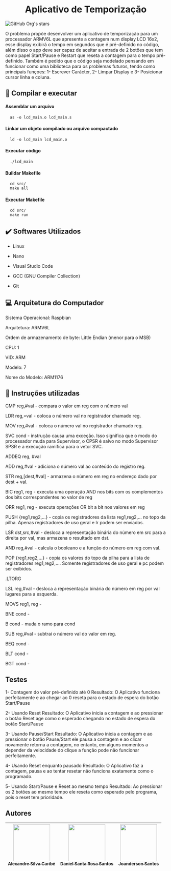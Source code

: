 <h1 align="center">Aplicativo de Temporização</h1> 

![GitHub Org's stars](https://img.shields.io/github/stars/DanielSRS?style=social)

O problema propõe desenvolver um aplicativo de temporização para um processador ARMV6L que apresente a contagem num display LCD 16x2, esse display exibirá o tempo em segundos que é pré-definido no código, além disso o app deve ser capaz de aceitar a entrada de 2 botões que tem como papel Start/Pause e Restart que reseta a contagem para o tempo pré-definido. Também é pedido que o código seja modelado pensando em funcionar como uma biblioteca para os problemas futuros, tendo como principais funçoes: 1- Escrever Carácter, 2- Limpar Display e 3- Posicionar cursor linha e coluna.



## :hammer: Compilar e executar 

#### Assemblar um arquivo

```http
  as -o lcd_main.o lcd_main.s
```

#### Linkar um objeto compilado ou arquivo compactado

```http
  ld -o lcd_main lcd_main.o
```
#### Executar código

```http
  ./lcd_main
```
#### Buildar Makefile

```http
  cd src/
  make all
```

#### Executar Makefile

```http
  cd src/
  make run
```

## :heavy_check_mark: Softwares Utilizados

- Linux

- Nano

- Visual Studio Code

- GCC (GNU Compiler Collection)

- Git

## :computer: Arquitetura do Computador

Sistema Operacional: Raspbian

Arquitetura:  ARMV6L

Ordem de armazenamento de byte: Little Endian (menor para o MSB)

CPU: 1

VID: ARM

Modelo: 7

Nome do Modelo: ARM1176


## :pencil: Instruções utilizadas
CMP reg,#val -  compara o valor em reg com o número val

LDR reg,=val -  coloca o número val no registrador chamado reg.

MOV reg,#val -  coloca o número val no registrador chamado reg.

SVC cond -  instrução causa uma exceção. Isso significa que o modo do processador muda para Supervisor, o CPSR é salvo no modo Supervisor SPSR e a execução ramifica para o vetor SVC.

ADDEQ reg, #val

ADD reg,#val -  adiciona o número val ao conteúdo do registro reg.

STR reg,[dest,#val] - armazena o número em reg no endereço dado por dest + val.

BIC reg1, reg - executa uma operação AND nos bits com os complementos dos bits correspondentes no valor de reg

ORR reg1, reg - executa operações OR bit a bit nos valores em reg

PUSH {reg1,reg2,...} -  copia os registradores da lista reg1,reg2,... no topo da pilha. Apenas registradores de uso geral e lr podem ser enviados.

LSR dst,src,#val -  desloca a representação binária do número em src para a direita por val, mas armazena o resultado em dst.

AND reg,#val -  calcula o booleano e a função do número em reg com val.

POP {reg1,reg2,...} - copia os valores do topo da pilha para a lista de registradores reg1,reg2,.... Somente registradores de uso geral e pc podem ser exibidos.

.LTORG

LSL reg,#val -  desloca a representação binária do número em reg por val lugares para a esquerda.

MOVS reg1, reg - 

BNE cond -  

B cond -  muda o ramo para cond

SUB reg,#val -  subtrai o número val do valor em reg.

BEQ cond -  

BLT cond -  

BGT cond -  

## Testes
1- Contagem do valor pré-definido até 0
Resultado: O Aplicativo funciona perfeitamente e ao chegar ao 0 reseta para o estado de espera do botão Start/Pause

2- Usando Reset
Resultado: O Aplicativo inicia a contagem e ao pressionar o botão Reset age como o esperado chegando no estado de espera do botão Start/Pause

3- Usando Pause/Start
Resultado: O Aplicativo inicia a contagem e ao pressionar o botão Pause/Start ele pausa a contagem e ao clicar novamente retorna a contagem, no entanto, em alguns momentos a depender da velocidade do clique a função pode não funcionar perfeitamente.

4- Usando Reset enquanto pausado
Resultado: O Aplicativo faz a contagem, pausa e ao tentar resetar não funciona exatamente como o programado.

5- Usando Start/Pause e Reset ao mesmo tempo
Resultado: Ao pressionar os 2 botões ao mesmo tempo ele reseta como esperado pelo programa, pois o reset tem prioridade.

## Autores

| [<img src="https://avatars.githubusercontent.com/u/38389307?v=4" width=115><br><sub>Alexandre Silva Caribé</sub>](https://github.com/AlexandreCaribe) |  [<img src="https://avatars.githubusercontent.com/u/39845798?v=4" width=115><br><sub>Daniel Santa Rosa Santos</sub>](https://github.com/DanielSRS) |  [<img src="https://avatars.githubusercontent.com/u/88436328?v=4" width=115><br><sub>Joanderson Santos</sub>](https://github.com/Joanderson90) |
| :---: | :---: | :---: |
